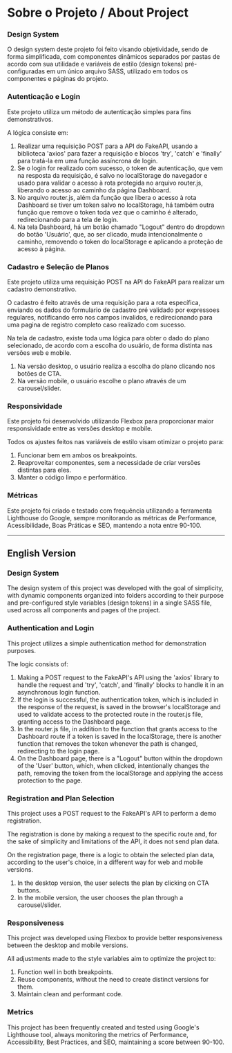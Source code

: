 # Sobre o Projeto / About Project

### Design System

O design system deste projeto foi feito visando objetividade, sendo de forma simplificada, com componentes dinâmicos separados por pastas de acordo com sua utilidade e variáveis de estilo (design tokens) pré-configuradas em um único arquivo SASS, utilizado em todos os componentes e páginas do projeto.

### Autenticação e Login

Este projeto utiliza um método de autenticação simples para fins demonstrativos.

A lógica consiste em:

1. Realizar uma requisição POST para a API do FakeAPI, usando a biblioteca 'axios' para fazer a requisição e blocos 'try', 'catch' e 'finally' para tratá-la em uma função assíncrona de login.
2. Se o login for realizado com sucesso, o token de autenticação, que vem na resposta da requisição, é salvo no localStorage do navegador e usado para validar o acesso à rota protegida no arquivo router.js, liberando o acesso ao caminho da página Dashboard.
3. No arquivo router.js, além da função que libera o acesso à rota Dashboard se tiver um token salvo no localStorage, há também outra função que remove o token toda vez que o caminho é alterado, redirecionando para a tela de login.
4. Na tela Dashboard, há um botão chamado "Logout" dentro do dropdown do botão 'Usuário', que, ao ser clicado, muda intencionalmente o caminho, removendo o token do localStorage e aplicando a proteção de acesso à página.

### Cadastro e Seleção de Planos

Este projeto utiliza uma requisição POST na API do FakeAPI para realizar um cadastro demonstrativo.

O cadastro é feito através de uma requisição para a rota específica, enviando os dados do formulario de cadastro pré validado por expressoes regulares, notificando erro nos campos invalidos, e redirecionando para uma pagina de registro completo caso realizado com sucesso.

Na tela de cadastro, existe toda uma lógica para obter o dado do plano selecionado, de acordo com a escolha do usuário, de forma distinta nas versões web e mobile.

1. Na versão desktop, o usuário realiza a escolha do plano clicando nos botões de CTA.
2. Na versão mobile, o usuário escolhe o plano através de um carousel/slider.

### Responsividade

Este projeto foi desenvolvido utilizando Flexbox para proporcionar maior responsividade entre as versões desktop e mobile.

Todos os ajustes feitos nas variáveis de estilo visam otimizar o projeto para:

1. Funcionar bem em ambos os breakpoints.
2. Reaproveitar componentes, sem a necessidade de criar versões distintas para eles.
3. Manter o código limpo e performático.

### Métricas

Este projeto foi criado e testado com frequência utilizando a ferramenta Lighthouse do Google, sempre monitorando as métricas de Performance, Acessibilidade, Boas Práticas e SEO, mantendo a nota entre 90-100.

---

## English Version

### Design System

The design system of this project was developed with the goal of simplicity, with dynamic components organized into folders according to their purpose and pre-configured style variables (design tokens) in a single SASS file, used across all components and pages of the project.

### Authentication and Login

This project utilizes a simple authentication method for demonstration purposes.

The logic consists of:

1. Making a POST request to the FakeAPI's API using the 'axios' library to handle the request and 'try', 'catch', and 'finally' blocks to handle it in an asynchronous login function.
2. If the login is successful, the authentication token, which is included in the response of the request, is saved in the browser's localStorage and used to validate access to the protected route in the router.js file, granting access to the Dashboard page.
3. In the router.js file, in addition to the function that grants access to the Dashboard route if a token is saved in the localStorage, there is another function that removes the token whenever the path is changed, redirecting to the login page.
4. On the Dashboard page, there is a "Logout" button within the dropdown of the 'User' button, which, when clicked, intentionally changes the path, removing the token from the localStorage and applying the access protection to the page.

### Registration and Plan Selection

This project uses a POST request to the FakeAPI's API to perform a demo registration.

The registration is done by making a request to the specific route and, for the sake of simplicity and limitations of the API, it does not send plan data.

On the registration page, there is a logic to obtain the selected plan data, according to the user's choice, in a different way for web and mobile versions.

1. In the desktop version, the user selects the plan by clicking on CTA buttons.
2. In the mobile version, the user chooses the plan through a carousel/slider.

### Responsiveness

This project was developed using Flexbox to provide better responsiveness between the desktop and mobile versions.

All adjustments made to the style variables aim to optimize the project to:

1. Function well in both breakpoints.
2. Reuse components, without the need to create distinct versions for them.
3. Maintain clean and performant code.

### Metrics

This project has been frequently created and tested using Google's Lighthouse tool, always monitoring the metrics of Performance, Accessibility, Best Practices, and SEO, maintaining a score between 90-100.
